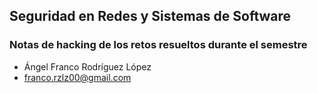 ## Seguridad en Redes y Sistemas de Software

### Notas de hacking de los retos resueltos durante el semestre

- Ángel Franco Rodríguez López
- franco.rzlz00@gmail.com